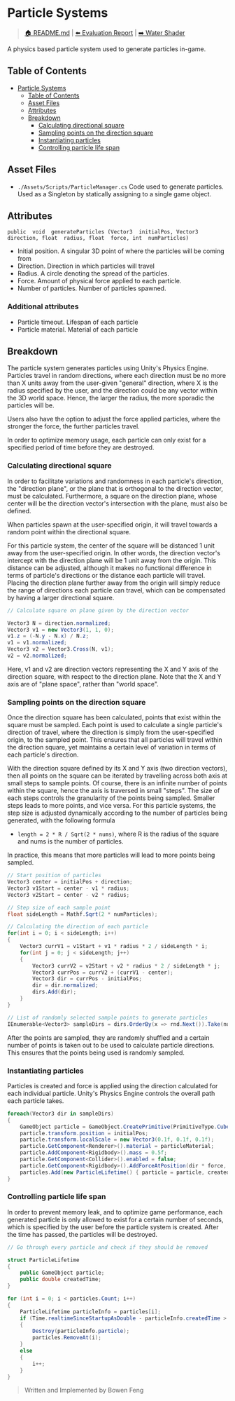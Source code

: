 
# Particle Systems
> [🏠 README.md](../../README.md) | [⬅️ Evaluation Report](../evaluation/evaluation-report.md) | [➡️ Water Shader](../water-shader/water-shader.md)

A physics based particle system used to generate particles in-game.

## Table of Contents
- [Particle Systems](#particle-systems)
  - [Table of Contents](#table-of-contents)
  - [Asset Files](#asset-files)
  - [Attributes](#attributes)
  - [Breakdown](#breakdown)
    - [Calculating directional square](#calculating-directional-square)
    - [Sampling points on the direction square](#sampling-points-on-the-direction-square)
    - [Instantiating particles](#instantiating-particles)
    - [Controlling particle life span](#controlling-particle-life-span)

## Asset Files
* `./Assets/Scripts/ParticleManager.cs` Code used to generate particles. Used as a Singleton by statically assigning to a single game object.

## Attributes

    public  void  generateParticles (Vector3  initialPos, Vector3  direction, float  radius, float  force, int  numParticles)

- Initial position. A singular 3D point of where the particles will be coming from
- Direction. Direction in which particles will travel 
- Radius. A circle denoting the spread of the particles.
- Force. Amount of physical force applied to each particle.
- Number of particles. Number of particles spawned.
### Additional attributes
- Particle timeout. Lifespan of each particle
- Particle material. Material of each particle

## Breakdown
The particle system generates particles using Unity's Physics Engine. Particles travel in random directions, where each direction must be no more than X units away from the user-given "general" direction, where X is the radius specified by the user, and the direction could be any vector within the 3D world space. Hence, the larger the radius, the more sporadic the particles will be.

Users also have the option to adjust the force applied particles, where the stronger the force, the further particles travel.

In order to optimize memory usage, each particle can only exist for a specified period of time before they are destroyed.

### Calculating directional square

In order to facilitate variations and randomness in each particle's direction, the "direction plane", or the plane that is orthogonal to the direction vector, must be calculated. Furthermore, a square on the direction plane, whose center will be the direction vector's intersection with the plane, must also be defined. 

When particles spawn at the user-specified origin, it will travel towards a random point within the directional square.

For this particle system, the center of the square will be distanced 1 unit away from the user-specified origin. In other words, the direction vector's intercept with the direction plane will be 1 unit away from the origin. This distance can be adjusted, although it makes no functional difference in terms of particle's directions or the distance each particle will travel. Placing the direction plane further away from the origin will simply reduce the range of directions each particle can travel, which can be compensated by having a larger directional square.
```c#
// Calculate square on plane given by the direction vector

Vector3 N = direction.normalized;
Vector3 v1 = new Vector3(1, 1, 0);
v1.z = (-N.y - N.x) / N.z;
v1 = v1.normalized;
Vector3 v2 = Vector3.Cross(N, v1);
v2 = v2.normalized;
```
Here, v1 and v2 are direction vectors representing the X and Y axis of the direction square, with respect to the direction plane. Note that the X and Y axis are of "plane space", rather than "world space".

### Sampling points on the direction square

Once the direction square has been calculated, points that exist within the square must be sampled. Each point is used to calculate a single particle's direction of travel, where the direction is simply from the user-specified origin, to the sampled point. This ensures that all particles will travel within the direction square, yet maintains a certain level of variation in terms of each particle's direction.

With the direction square defined by its X and Y axis (two direction vectors), then all points on the square can be iterated by travelling across both axis at small steps to sample points. Of course, there is an infinite number of points within the square, hence the axis is traversed in small "steps". The size of each steps controls the granularity of the points being sampled. Smaller steps leads to more points, and vice versa. For this particle systems, the step size is adjusted dynamically according to the number of particles being generated, with the following formula

- `length = 2 * R / Sqrt(2 * nums)`, where R is the radius of the square and nums is the number of particles.

In practice, this means that more particles will lead to more points being sampled.

```c#
// Start position of particles
Vector3 center = initialPos + direction;
Vector3 v1Start = center - v1 * radius;
Vector3 v2Start = center - v2 * radius;

// Step size of each sample point
float sideLength = Mathf.Sqrt(2 * numParticles);

// Calculating the direction of each particle
for(int i = 0; i < sideLength; i++)
{
	Vector3 currV1 = v1Start + v1 * radius * 2 / sideLength * i;
	for(int j = 0; j < sideLength; j++)
	{
		Vector3 currV2 = v2Start + v2 * radius * 2 / sideLength * j;
		Vector3 currPos = currV2 + (currV1 - center);
		Vector3 dir = currPos - initialPos;
		dir = dir.normalized;
		dirs.Add(dir);
	}
}

// List of randomly selected sample points to generate particles
IEnumerable<Vector3> sampleDirs = dirs.OrderBy(x => rnd.Next()).Take(numParticles);
```
After the points are sampled, they are randomly shuffled and a certain number of points is taken out to be used to calculate particle directions. This ensures that the points being used is randomly sampled.

### Instantiating particles

Particles is created and force is applied using the direction calculated for each individual particle. Unity's Physics Engine controls the overall path each particle takes.

```c#
foreach(Vector3 dir in sampleDirs)
{
	GameObject particle = GameObject.CreatePrimitive(PrimitiveType.Cube);
	particle.transform.position = initialPos;
	particle.transform.localScale = new Vector3(0.1f, 0.1f, 0.1f);
	particle.GetComponent<Renderer>().material = particleMaterial;
	particle.AddComponent<Rigidbody>().mass = 0.5f;
	particle.GetComponent<Collider>().enabled = false;
	particle.GetComponent<Rigidbody>().AddForceAtPosition(dir * force, transform.position);
	particles.Add(new ParticleLifetime() { particle = particle, createdTime = Time.realtimeSinceStartupAsDouble });
}
```

### Controlling particle life span

In order to prevent memory leak, and to optimize game performance, each generated particle is only allowed to exist for a certain number of seconds, which is specified by the user before the particle system is created. After the time has passed, the particles will be destroyed.

```c#
// Go through every particle and check if they should be removed

struct ParticleLifetime
{
	public GameObject particle;
	public double createdTime;
}

for (int i = 0; i < particles.Count; i++)
{
	ParticleLifetime particleInfo = particles[i];
	if (Time.realtimeSinceStartupAsDouble - particleInfo.createdTime > this.particleTimeout)
	{
		Destroy(particleInfo.particle);
		particles.RemoveAt(i);
	}
	else
	{
		i++;
	}
}
```

> Written and Implemented by Bowen Feng